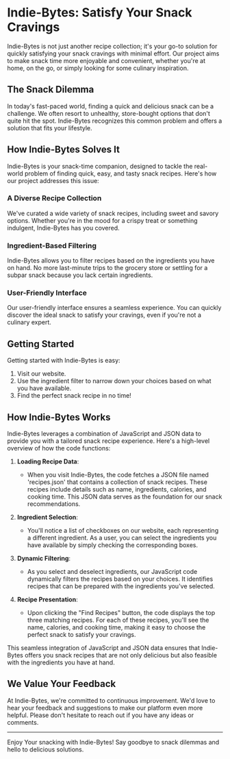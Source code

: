 # Indie-Bytes: Satisfy Your Snack Cravings

Indie-Bytes is not just another recipe collection; it's your go-to solution for quickly satisfying your snack cravings with minimal effort. Our project aims to make snack time more enjoyable and convenient, whether you're at home, on the go, or simply looking for some culinary inspiration.

## The Snack Dilemma

In today's fast-paced world, finding a quick and delicious snack can be a challenge. We often resort to unhealthy, store-bought options that don't quite hit the spot. Indie-Bytes recognizes this common problem and offers a solution that fits your lifestyle.

## How Indie-Bytes Solves It

Indie-Bytes is your snack-time companion, designed to tackle the real-world problem of finding quick, easy, and tasty snack recipes. Here's how our project addresses this issue:

### A Diverse Recipe Collection

We've curated a wide variety of snack recipes, including sweet and savory options. Whether you're in the mood for a crispy treat or something indulgent, Indie-Bytes has you covered.

### Ingredient-Based Filtering

Indie-Bytes allows you to filter recipes based on the ingredients you have on hand. No more last-minute trips to the grocery store or settling for a subpar snack because you lack certain ingredients.

### User-Friendly Interface

Our user-friendly interface ensures a seamless experience. You can quickly discover the ideal snack to satisfy your cravings, even if you're not a culinary expert.

## Getting Started

Getting started with Indie-Bytes is easy:

1. Visit our website.
2. Use the ingredient filter to narrow down your choices based on what you have available.
3. Find the perfect snack recipe in no time!

## How Indie-Bytes Works

Indie-Bytes leverages a combination of JavaScript and JSON data to provide you with a tailored snack recipe experience. Here's a high-level overview of how the code functions:

1. **Loading Recipe Data**:
   - When you visit Indie-Bytes, the code fetches a JSON file named 'recipes.json' that contains a collection of snack recipes. These recipes include details such as name, ingredients, calories, and cooking time. This JSON data serves as the foundation for our snack recommendations.

2. **Ingredient Selection**:
   - You'll notice a list of checkboxes on our website, each representing a different ingredient. As a user, you can select the ingredients you have available by simply checking the corresponding boxes.

3. **Dynamic Filtering**:
   - As you select and deselect ingredients, our JavaScript code dynamically filters the recipes based on your choices. It identifies recipes that can be prepared with the ingredients you've selected.

4. **Recipe Presentation**:
   - Upon clicking the "Find Recipes" button, the code displays the top three matching recipes. For each of these recipes, you'll see the name, calories, and cooking time, making it easy to choose the perfect snack to satisfy your cravings.

This seamless integration of JavaScript and JSON data ensures that Indie-Bytes offers you snack recipes that are not only delicious but also feasible with the ingredients you have at hand.

## We Value Your Feedback

At Indie-Bytes, we're committed to continuous improvement. We'd love to hear your feedback and suggestions to make our platform even more helpful. Please don't hesitate to reach out if you have any ideas or comments.

---

Enjoy Your snacking with Indie-Bytes! Say goodbye to snack dilemmas and hello to delicious solutions.
